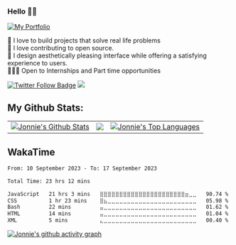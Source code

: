 <h3>Hello 👋🏾</h3>
<p>
<a href="https://jon-nie.vercel.app/">
  <img src="https://img.shields.io/badge/my_portfolio-000?style=for-the-badge&logo=ko-fi&logoColor=white" alt="My Portfolio"/></a>
<p>
<!-- I'm a Frontend Deveoper, working with HTML, CSS, SASS, Javascript, ReactJs<br><br>
I'm currently taking the Frontend Career path course created by [Scrimba](https://scrimba.com/learn/frontend)<br>
Asides Frontend development, I work as a UI/UX designer, where I help create and design web and mobile interface which balances aesthetics with a very great user experience.-->

 👀 I love to build projects that solve real life problems
        <br/>
        🚀 I love contributing to open source.
        <br/>
        🙂 I design aesthetically pleasing interface while offering a satisfying experience to users.
        <br/>
        🧑🏽‍💻 Open to Internships and Part time opportunities
        <br />

<a href="https://twitter.com/JonnieDev">
<img src="https://img.shields.io/twitter/follow/JonnieDev?color=0F182A&logo=twitter&style=for-the-badge" alt="Twitter Follow Badge"/></a>

<a href="https://linkedin.com/in/john-areola">
<img src="https://img.shields.io/badge/LinkedIn-0077B5?style=for-the-badge&logo=linkedin&logoColor=white alt="Linkedin Follow Badge"/></a>


## My Github Stats:
<table>
  <tr>
    <td>
      <a href="https://github.com/Jonnie-Dev"><img alt="Jonnie's Github Stats" src="https://github-readme-stats.vercel.app/api?username=Jonnie-Dev&show_icons=true&count_private=true&theme=react&hide_border=true&bg_color=1d2a3a" /></a>
    </td>
    <td>
      <a href="http://www.github.com/Jonnie-Dev"><img src="https://github-readme-streak-stats.herokuapp.com/?user=Jonnie-Dev&stroke=ffffff&background=1d2a3a&ring=5BCDEC&fire=5BCDEC&currStreakNum=ffffff&currStreakLabel=5BCDEC&sideNums=ffffff&sideLabels=ffffff&dates=ffffff&hide_border=true" /></a>
    </td>
    <td>
      <a href="https://github.com/Jonnie-Dev"><img alt="Jonnie's Top Languages" src="https://github-readme-stats.vercel.app/api/top-langs/?username=Jonnie-Dev&langs_count=8&count_private=true&layout=compact&theme=react&hide_border=true&bg_color=1d2a3a"/></a>
    </td>
  </tr>
  </table>

## WakaTime 
<!--START_SECTION:waka-->

```txt
From: 10 September 2023 - To: 17 September 2023

Total Time: 23 hrs 12 mins

JavaScript   21 hrs 3 mins   ⣿⣿⣿⣿⣿⣿⣿⣿⣿⣿⣿⣿⣿⣿⣿⣿⣿⣿⣿⣿⣿⣿⣶⣀⣀   90.74 %
CSS          1 hr 23 mins    ⣿⣦⣀⣀⣀⣀⣀⣀⣀⣀⣀⣀⣀⣀⣀⣀⣀⣀⣀⣀⣀⣀⣀⣀⣀   05.98 %
Bash         22 mins         ⣤⣀⣀⣀⣀⣀⣀⣀⣀⣀⣀⣀⣀⣀⣀⣀⣀⣀⣀⣀⣀⣀⣀⣀⣀   01.62 %
HTML         14 mins         ⣤⣀⣀⣀⣀⣀⣀⣀⣀⣀⣀⣀⣀⣀⣀⣀⣀⣀⣀⣀⣀⣀⣀⣀⣀   01.04 %
XML          5 mins          ⣄⣀⣀⣀⣀⣀⣀⣀⣀⣀⣀⣀⣀⣀⣀⣀⣀⣀⣀⣀⣀⣀⣀⣀⣀   00.40 %
```

<!--END_SECTION:waka-->
[![Jonnie's github activity graph](https://github-readme-activity-graph.vercel.app/graph?username=Jonnie-Dev&theme=react-dark)](https://github.com/Jonnie-Dev/github-readme-activity-graph)
